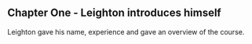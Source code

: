 ## Chapter One - Leighton introduces himself

Leighton gave his name, experience and gave an overview of the course.